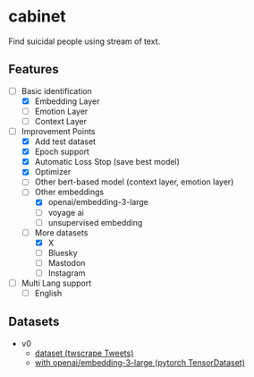 # cabinet

Find suicidal people using stream of text.

## Features

- [ ] Basic identification
  - [x] Embedding Layer
  - [ ] Emotion Layer
  - [ ] Context Layer
- [ ] Improvement Points
  - [x] Add test dataset
  - [x] Epoch support
  - [x] Automatic Loss Stop (save best model)
  - [x] Optimizer
  - [ ] Other bert-based model (context layer, emotion layer)
  - [ ] Other embeddings
    - [x] openai/embedding-3-large
    - [ ] voyage ai
    - [ ] unsupervised embedding
  - [ ] More datasets
    - [x] X
    - [ ] Bluesky
    - [ ] Mastodon
    - [ ] Instagram
- [ ] Multi Lang support
  - [ ] English

## Datasets

- v0
  - [dataset (twscrape Tweets)](https://minio.misile.xyz/noa/datasets/cabinet_v0.tar.zst)
  - [with openai/embedding-3-large (pytorch TensorDataset)](https://minio.misile.xyz/noa/dataset/cabinet_v0_pytorch.pt.zst)

